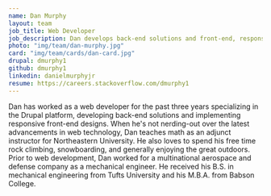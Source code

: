 ```yaml
---
name: Dan Murphy
layout: team
job_title: Web Developer
job_description: Dan develops back-end solutions and front-end, responsive designs for Savas Labs clients.
photo: "img/team/dan-murphy.jpg"
card: "img/team/cards/dan-card.jpg"
drupal: dmurphy1
github: dmurphy1
linkedin: danielmurphyjr
resume: https://careers.stackoverflow.com/dmurphy1
---
```


Dan has worked as a web developer for the past three years specializing in the Drupal platform, developing back-end solutions and implementing responsive front-end designs. When he's not nerding-out over the latest advancements in web technology, Dan teaches math as an adjunct instructor for Northeastern University. He also loves to spend his free time rock climbing, snowboarding, and generally enjoying the great outdoors. Prior to web development, Dan worked for a multinational aerospace and defense company as a mechanical engineer. He received his B.S. in mechanical engineering from Tufts University and his M.B.A. from Babson College.
